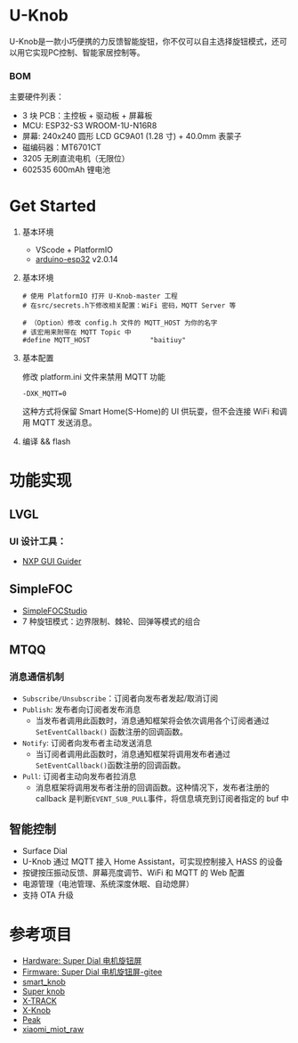 # U-Knob
U-Knob是一款小巧便携的力反馈智能旋钮，你不仅可以自主选择旋钮模式，还可以用它实现PC控制、智能家居控制等。

### BOM

[BOM]: u-knob_png\U-Knob_Bom.xlsx

主要硬件列表：

- 3 块 PCB：主控板 + 驱动板 + 屏幕板
- MCU: ESP32-S3 WROOM-1U-N16R8
- 屏幕: 240x240 圆形 LCD GC9A01 (1.28 寸) + 40.0mm 表蒙子 
- 磁编码器：MT6701CT
- 3205 无刷直流电机（无限位）
- 602535 600mAh 锂电池 

# Get Started

1. 基本环境

   -  VScode + PlatformIO
   - [arduino-esp32](https://github.com/espressif/arduino-esp32) v2.0.14

2. 基本环境

   ```
   # 使用 PlatformIO 打开 U-Knob-master 工程
   # 在src/secrets.h下修改相关配置：WiFi 密码，MQTT Server 等
   
   # （Option）修改 config.h 文件的 MQTT_HOST 为你的名字
   # 该宏用来附带在 MQTT Topic 中
   #define MQTT_HOST               "baitiuy"      
   ```

3. 基本配置

   修改 platform.ini 文件来禁用 MQTT 功能

   ```
   -DXK_MQTT=0 
   ```

   这种方式将保留 Smart Home(S-Home)的 UI 供玩耍，但不会连接 WiFi 和调用 MQTT 发送消息。

4. 编译 && flash




# 功能实现

## LVGL

### UI 设计工具：

- [NXP GUI Guider](https://www.nxp.com/design/software/development-software/gui-guider:GUI-GUIDER)

## SimpleFOC 

- [SimpleFOCStudio](https://github.com/JorgeMaker/SimpleFOCStudio)
- 7 种旋钮模式：边界限制、棘轮、回弹等模式的组合

## MTQQ

### 消息通信机制

- `Subscribe/Unsubscribe`：订阅者向发布者发起/取消订阅
- `Publish`: 发布者向订阅者发布消息
  - 当发布者调用此函数时，消息通知框架将会依次调用各个订阅者通过`SetEventCallback()` 函数注册的回调函数。
- `Notify`: 订阅者向发布者主动发送消息
  - 当订阅者调用此函数时，消息通知框架将调用发布者通过`SetEventCallback()`函数注册的回调函数。
- `Pull`: 订阅者主动向发布者拉消息
  - 消息框架将调用发布者注册的回调函数。这种情况下，发布者注册的 callback 是判断`EVENT_SUB_PULL`事件，将信息填充到订阅者指定的 buf 中

## 智能控制

- Surface Dial 
- U-Knob 通过 MQTT 接入 Home Assistant，可实现控制接入 HASS 的设备
- 按键按压振动反馈、屏幕亮度调节、WiFi 和 MQTT 的 Web 配置
- 电源管理（电池管理、系统深度休眠、自动熄屏）
- 支持 OTA 升级

# 参考项目
- [Hardware: Super Dial 电机旋钮屏](https://oshwhub.com/45coll/a2fff3c71f5d4de2b899c64b152d3da5)
- [Firmware: Super Dial 电机旋钮屏-gitee](https://gitee.com/coll45/super-dial-motor-knob-screen)
- [smart_knob](https://github.com/scottbez1/smartknob)
- [Super knob](https://gitee.com/wenzhengclub/super_knob)
- [X-TRACK](https://github.com/FASTSHIFT/X-TRACK)
- [X-Knob](https://https://github.com/SmallPond/X-Knob)
- [Peak](https://github.com/peng-zhihui/Peak)
- [xiaomi_miot_raw](https://github.com/ha0y/xiaomi_miot_raw)
